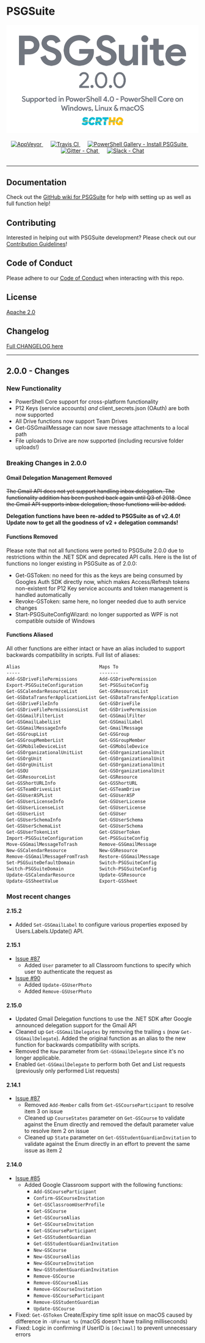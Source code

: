 # PSGSuite
<div align="center">
<img src="bin/img/psgsuite2.0.0.png" alt="PSGSuite 2.0.0 released!" />
</br>
</br>
  <!-- AppVeyor -->
  <a href="https://ci.appveyor.com/project/scrthq/psgsuite/branch/master">
    <img src="https://ci.appveyor.com/api/projects/status/u6pgrn4cs8iagcee/branch/master?svg=true"
      alt="AppVeyor" title="AppVeyor" />
  </a>&nbsp;&nbsp;&nbsp;&nbsp;
  <!-- Travis CI -->
  <a href="https://travis-ci.org/scrthq/PSGSuite">
    <img src="https://travis-ci.org/scrthq/PSGSuite.svg?branch=master"
      alt="Travis CI" title="Travis CI" />
  </a>&nbsp;&nbsp;&nbsp;&nbsp;
  <!-- PS Gallery -->
  <a href="https://www.PowerShellGallery.com/packages/PSGSuite">
    <img src="https://img.shields.io/powershellgallery/dt/PSGSuite.svg?style=flat"
      alt="PowerShell Gallery - Install PSGSuite" title="PowerShell Gallery - Install PSGSuite" />
  </a>&nbsp;&nbsp;&nbsp;&nbsp;
  <!-- Gitter -->
  <a href="https://gitter.im/PSGSuite/Lobby?utm_source=badge&utm_medium=badge&utm_campaign=pr-badge&utm_content=badge">
    <img src="https://badges.gitter.im/PSGSuite/Lobby.svg"
      alt="Gitter - Chat" title="Gitter - Chat" />
  </a>&nbsp;&nbsp;&nbsp;&nbsp;
  <!-- Slack -->
  <a href="https://scrthq-slack-invite.herokuapp.com/">
    <img src="https://img.shields.io/badge/chat-on%20slack-orange.svg?style=flat&logo=slack"
      alt="Slack - Chat" title="Slack - Chat" />
  </a>
</div>
<br />

***

## Documentation

Check out the [GitHub wiki for PSGSuite](https://github.com/scrthq/PSGSuite/wiki) for help with setting up as well as full function help!

## Contributing

Interested in helping out with PSGSuite development? Please check out our [Contribution Guidelines](https://github.com/scrthq/PSGSuite/blob/master/CONTRIBUTING.md)!

## Code of Conduct

Please adhere to our [Code of Conduct](https://github.com/scrthq/PSGSuite/blob/master/CODE_OF_CONDUCT.md) when interacting with this repo.

## License

[Apache 2.0](https://tldrlegal.com/license/apache-license-2.0-(apache-2.0))

## Changelog

[Full CHANGELOG here](https://github.com/scrthq/PSGSuite/blob/master/CHANGELOG.md)

***

## 2.0.0 - Changes

### New Functionality

* PowerShell Core support for cross-platform functionality
* P12 Keys (service accounts) _and_ client_secrets.json (OAuth) are both now supported
* All Drive functions now support Team Drives
* Get-GSGmailMessage can now save message attachments to a local path
* File uploads to Drive are now supported (including recursive folder uploads!)

### Breaking Changes in 2.0.0

#### Gmail Delegation Management Removed

~~The Gmail API does not yet support handling inbox delegation. The functionality addition has been pushed back again until Q3 of 2018. Once the Gmail API supports inbox delegation, those functions will be added.~~

**Delegation functions have been re-added to PSGSuite as of v2.4.0! Update now to get all the goodness of v2 + delegation commands!**

#### Functions Removed

Please note that not all functions were ported to PSGSuite 2.0.0 due to restrictions within the .NET SDK and deprecated API calls. Here is the list of functions no longer existing in PSGSuite as of 2.0.0:

* Get-GSToken: no need for this as the keys are being consumed by Googles Auth SDK directly now, which makes Access/Refresh tokens non-existent for P12 Key service accounts and token management is handled automatically
* Revoke-GSToken: same here, no longer needed due to auth service changes
* Start-PSGSuiteConfigWizard: no longer supported as WPF is not compatible outside of Windows


#### Functions Aliased

All other functions are either intact or have an alias included to support backwards compatibility in scripts. Full list of aliases:

```
Alias                             Maps To
-----                             -------
Add-GSDriveFilePermissions        Add-GSDrivePermission
Export-PSGSuiteConfiguration      Set-PSGSuiteConfig
Get-GSCalendarResourceList        Get-GSResourceList
Get-GSDataTransferApplicationList Get-GSDataTransferApplication
Get-GSDriveFileInfo               Get-GSDriveFile
Get-GSDriveFilePermissionsList    Get-GSDrivePermission
Get-GSGmailFilterList             Get-GSGmailFilter
Get-GSGmailLabelList              Get-GSGmailLabel
Get-GSGmailMessageInfo            Get-GmailMessage
Get-GSGroupList                   Get-GSGroup
Get-GSGroupMemberList             Get-GSGroupMember
Get-GSMobileDeviceList            Get-GSMobileDevice
Get-GSOrganizationalUnitList      Get-GSOrganizationalUnit
Get-GSOrgUnit                     Get-GSOrganizationalUnit
Get-GSOrgUnitList                 Get-GSOrganizationalUnit
Get-GSOU                          Get-GSOrganizationalUnit
Get-GSResourceList                Get-GSResource
Get-GSShortURLInfo                Get-GSShortURL
Get-GSTeamDrivesList              Get-GSTeamDrive
Get-GSUserASPList                 Get-GSUserASP
Get-GSUserLicenseInfo             Get-GSUserLicense
Get-GSUserLicenseList             Get-GSUserLicense
Get-GSUserList                    Get-GSUser
Get-GSUserSchemaInfo              Get-GSUserSchema
Get-GSUserSchemaList              Get-GSUserSchema
Get-GSUserTokenList               Get-GSUserToken
Import-PSGSuiteConfiguration      Get-PSGSuiteConfig
Move-GSGmailMessageToTrash        Remove-GSGmailMessage
New-GSCalendarResource            New-GSResource
Remove-GSGmailMessageFromTrash    Restore-GSGmailMessage
Set-PSGSuiteDefaultDomain         Switch-PSGSuiteConfig
Switch-PSGSuiteDomain             Switch-PSGSuiteConfig
Update-GSCalendarResource         Update-GSResource
Update-GSSheetValue               Export-GSSheet
```

### Most recent changes

#### 2.15.2

* Added `Set-GSGmailLabel` to configure various properties exposed by Users.Labels.Update() API.

#### 2.15.1

* [Issue #87](https://github.com/scrthq/PSGSuite/issues/87)
  * Added `User` parameter to all Classroom functions to specify which user to authenticate the request as
* [Issue #90](https://github.com/scrthq/PSGSuite/issues/90)
  * Added `Update-GSUserPhoto`
  * Added `Remove-GSUserPhoto`

#### 2.15.0

- Updated Gmail Delegation functions to use the .NET SDK after Google announced delegation support for the Gmail API
- Cleaned up `Get-GSGmailDelegates` by removing the trailing `s` (now `Get-GSGmailDelegate`). Added the original function as an alias to the new function for backwards compatibility with scripts.
- Removed the `Raw` parameter from `Get-GSGmailDelegate` since it's no longer applicable.
- Enabled `Get-GSGmailDelegate` to perform both Get and List requests (previously only performed List requests)

#### 2.14.1

* [Issue #87](https://github.com/scrthq/PSGSuite/issues/87)
  * Removed `Add-Member` calls from `Get-GSCourseParticipant` to resolve item 3 on issue
  * Cleaned up `CourseStates` parameter on `Get-GSCourse` to validate against the Enum directly and removed the default parameter value to resolve item 2 on issue
  * Cleaned up `State` parameter on `Get-GSStudentGuardianInvitation` to validate against the Enum directly in an effort to prevent the same issue as item 2

#### 2.14.0

* [Issue #85](https://github.com/scrthq/PSGSuite/issues/85)
  * Added Google Classroom support with the following functions:
    * `Add-GSCourseParticipant`
    * `Confirm-GSCourseInvitation`
    * `Get-GSClassroomUserProfile`
    * `Get-GSCourse`
    * `Get-GSCourseAlias`
    * `Get-GSCourseInvitation`
    * `Get-GSCourseParticipant`
    * `Get-GSStudentGuardian`
    * `Get-GSStudentGuardianInvitation`
    * `New-GSCourse`
    * `New-GSCourseAlias`
    * `New-GSCourseInvitation`
    * `New-GSStudentGuardianInvitation`
    * `Remove-GSCourse`
    * `Remove-GSCourseAlias`
    * `Remove-GSCourseInvitation`
    * `Remove-GSCourseParticipant`
    * `Remove-GSStudentGuardian`
    * `Update-GSCourse`
* Fixed: `Get-GSToken` Create/Expiry time split issue on macOS caused by difference in `-UFormat %s` (macOS doesn't have trailing milliseconds)
* Fixed: Logic in confirming if UserID is `[decimal]` to prevent unnecessary errors
